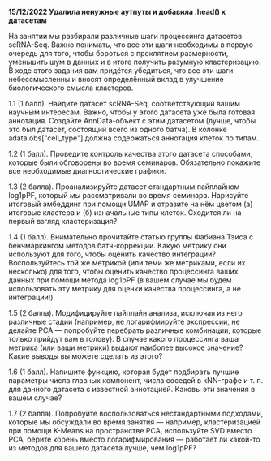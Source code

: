 **15/12/2022 Удалила ненужные аутпуты и добавила .head() к датасетам**



На занятии мы разбирали различные шаги процессинга датасетов
scRNA-Seq. Важно понимать, что все эти шаги необходимы в первую очередь
для того, чтобы бороться с проклятием размерности, уменьшить шум в данных
и в итоге получить разумную кластеризацию. В ходе этого задания вам
придётся убедиться, что все эти шаги небессмысленны и вносят определённый
вклад в улучшение биологического смысла кластеров.

1.1 (1 балл). Найдите датасет scRNA-Seq, соответствующий вашим
научным интересам. Важно, чтобы у этого датасета уже была готовая
аннотация. Создайте AnnData-объект с этим датасетом (лучше, чтобы это был
датасет, состоящий всего из одного батча). В колонке
adata.obs["cell_type"] должна содержаться аннотация клеток по типам.

1.2 (1 балл). Проведите контроль качества этого датасета способами,
которые были обговорены во время семинаров. Обязательно покажите все
необходимые диагностические графики.

1.3 (2 балла). Проанализируйте датасет стандартным пайплайном
log1pPF, который мы рассматривали во время семинара. Нарисуйте итоговый
эмбеддинг при помощи UMAP и отразите на нём цветом (а) итоговые кластера
и (б) изначальные типы клеток. Сходится ли на первый взгляд кластеризация?

1.4 (1 балл). Внимательно прочитайте статью группы Фабиана Тэиса с
бенчмаркингом методов батч-коррекции. Какую метрику они используют для
того, чтобы оценить качество интеграции? Воспользуйтесь той же метрикой
(или теми же метриками, если их несколько) для того, чтобы оценить качество
процессинга ваших данных при помощи метода log1pPF (в вашем случае мы
будем использовать эту метрику для оценки качества процессинга, а не
интеграции!).

1.5 (2 балла). Модифицируйте пайплайн анализа, исключая из него
различные стадии (например, не логарифмируйте экспрессии, не делайте PCA
— попробуйте перебрать различные комбинации, которые только прийдут вам
в голову). В случае какого процессинга ваша метрика (или ваши метрики)
выдают наиболее высокое значение? Какие выводы вы можете сделать из
этого?

1.6 (1 балл). Напишите функцию, которая будет подбирать лучшие
параметры числа главных компонент, числа соседей в kNN-графе и т. п. для
данного датасета с известной аннотацией. Каковы эти значения в вашем
случае?

1.7 (2 балла). Попробуйте воспользоваться нестандартными подходами,
которые мы обсуждали во время занятия — например, кластеризацией при
помощи K-Means на пространстве PCA, используйте SVD вместо PCA, берите
корень вместо логарифмирования — работает ли какой-то из методов для
вашего датасета лучше, чем log1pPF?
